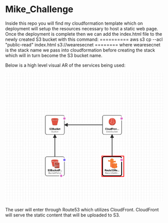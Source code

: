 # Mike_Challenge

Inside this repo you will find my cloudformation template which on deployment will setup the resources necessary to host a static web page. 
Once the deployment is complete then we can add the index.html file to the newly created S3 bucket with this command:
==========     aws s3 cp --acl "public-read" index.html s3://wearesecnet     ========
where wearesecnet is the stack name we pass into cloudformation before creating the stack which will in turn become the S3 bucket name. 

Below is a high level visual AR of the services being used:

![alt text](https://github.com/MikeBackman/Mike_Challenge/blob/main/Screenshot%202021-02-17%20at%201.36.20%20PM.png)


The user will enter through Route53 which utilizes CloudFront. CloudFront will serve the static content that will be uploaded to S3. 
